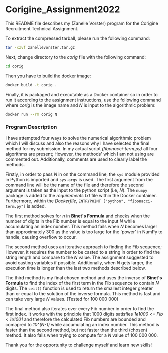 # Corigine_Assignment2022

This README file describes my (Zanelle Vorster) program for the Corigine Recruitment Technical Assignment. 

To extract the compressed tarball, please run the following command:

```bash
tar -xzvf zanellevorster.tar.gz
```
Next, change directory to the *corig* file with the following command:
```bash
cd corig
```
Then you have to build the docker image:
```bash
docker build -t corig .
```

Finally, it is packaged and executable as a Docker container so in order to run it according to the assignment instructions, use the following command where *corig* is the image name and *N* is input to the algorithmic problem:

```bash
docker run --rm corig N
```
### Program Description

I have attempted four ways to solve the numerical algorithmic problem which I will discuss and also the reasons why I have selected the final method for my submission. In my actual script *(fibonacci-term.py)* all four algorithms are present; However, the methods' which I am not using are commented out. Additionally, comments are used to clearly label the methods.

Firstly, in order to pass *N* in on the command line, the `sys` module provided in Python is imported and `sys.argv` is used. The first argument from the command line will be the name of the file and therefore the second argument is taken as the input to the python script (i.e, *N*). The `numpy` package is added to the *requirements.txt* file within the Docker container. Furthermore, within the *Dockerfile*, `ENTRYPOINT ["python", "fibonacci-term.py"]` is added. 


The first method solves for *n* in  **Binet's Formula** and checks when the number of digits in the Fib number is equal to the input *N* while accumulating an index number. This method fails when *N* becomes larger than approximately 300 as the value is too large for the 'power' in NumPy to handle, causing overflow to occur. 

The second method uses an iterative approach to finding the Fib sequence; However, it requires the number to be casted to a string in order to find the string length and compare to the *N* value. The assignment suggested to avoid casting variables if possible. Additionally, when *N* gets larger, the execution time is longer than the last two methods described below. 

The third method is my final chosen method and uses the inverse of **Binet's Formula** to find the index of the first term in the Fib sequence to contain *N* digits. The `ceil()` function is used to return the smallest integer greater than or equal to the solution of the inverse formula. This method is fast and can take very large *N* values. (Tested for 100 000 000)

The final method also iterates over every Fib number in order to find the first index. It works with the principle that 1000 digits satisfies *1e1000 <= Fib < 1e1001* and therefore the calculated Fib numbers are bounded and comapred to *10^(N-1)* while accumulating an index number. This method is faster than the second method, but not faster than the third (chosen) method. It also fails when trying to compute for a *N* value of 100 000 000. 

Thank you for the opportunity to challenge myself and learn new skills!
